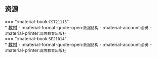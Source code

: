 ## 资源  
=== ":material-book:`CST21115`"  
    * [教材](http://api.xtaoa.com/api/lanzou.php?url=https://cqu-openlib.lanzout.com/iD3Jn28y2zda&type=down) - :material-format-quote-open:`数据结构` - :material-account:`俞勇` - :material-printer:`高等教育出版社`  
=== ":material-book:`SE21014`"  
    * [教材](http://api.xtaoa.com/api/lanzou.php?url=https://cqu-openlib.lanzout.com/iD3Jn28y2zda&type=down) - :material-format-quote-open:`数据结构` - :material-account:`俞勇` - :material-printer:`高等教育出版社`  